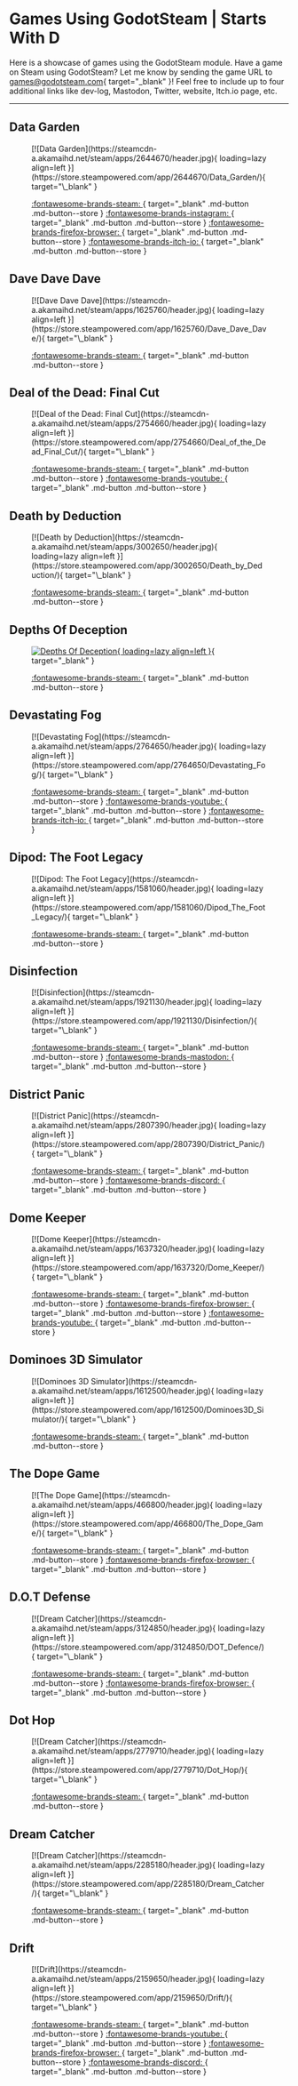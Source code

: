 # Games Using GodotSteam | Starts With D

Here is a showcase of games using the GodotSteam module. Have a game on Steam using GodotSteam? Let me know by sending the game URL to [games@godotsteam.com](mailto:games@godotsteam.com){ target="\_blank" }!  Feel free to include up to four additional links like dev-log, Mastodon, Twitter, website, Itch.io page, etc.

---
<div id="games" markdown>

## Data Garden
<figure class="game" markdown>
[![Data Garden](https://steamcdn-a.akamaihd.net/steam/apps/2644670/header.jpg){ loading=lazy align=left }](https://store.steampowered.com/app/2644670/Data_Garden/){ target="\_blank" }

[ :fontawesome-brands-steam: ](https://store.steampowered.com/app/2644670/Data_Garden/){ target="\_blank" .md-button .md-button--store }
[ :fontawesome-brands-instagram: ](https://www.instagram.com/shaman.garage/){ target="\_blank" .md-button .md-button--store }
[ :fontawesome-brands-firefox-browser: ](http://www.shamangarage.com/){ target="\_blank" .md-button .md-button--store }
[ :fontawesome-brands-itch-io: ](https://shamangarage.itch.io){ target="\_blank" .md-button .md-button--store }
</figure>

## Dave Dave Dave
<figure class="game" markdown>
[![Dave Dave Dave](https://steamcdn-a.akamaihd.net/steam/apps/1625760/header.jpg){ loading=lazy align=left }](https://store.steampowered.com/app/1625760/Dave_Dave_Dave/){ target="\_blank" }

[ :fontawesome-brands-steam: ](https://store.steampowered.com/app/1625760/Dave_Dave_Dave/){ target="\_blank" .md-button .md-button--store }
</figure>

## Deal of the Dead: Final Cut
<figure class="game" markdown>
[![Deal of the Dead: Final Cut](https://steamcdn-a.akamaihd.net/steam/apps/2754660/header.jpg){ loading=lazy align=left }](https://store.steampowered.com/app/2754660/Deal_of_the_Dead_Final_Cut/){ target="\_blank" }

[ :fontawesome-brands-steam: ](https://store.steampowered.com/app/2754660/Deal_of_the_Dead_Final_Cut/){ target="\_blank" .md-button .md-button--store }
[ :fontawesome-brands-youtube: ](https://www.youtube.com/@snarklestudios){ target="\_blank" .md-button .md-button--store }
</figure>

## Death by Deduction
<figure class="game" markdown>
[![Death by Deduction](https://steamcdn-a.akamaihd.net/steam/apps/3002650/header.jpg){ loading=lazy align=left }](https://store.steampowered.com/app/3002650/Death_by_Deduction/){ target="\_blank" }

[ :fontawesome-brands-steam: ](https://store.steampowered.com/app/3002650/Death_by_Deduction/){ target="\_blank" .md-button .md-button--store }
</figure>

## Depths Of Deception
<figure class="game" markdown>

[![Depths Of Deception](https://steamcdn-a.akamaihd.net/steam/apps/2894130/header.jpg){ loading=lazy align=left }](https://store.steampowered.com/app/2894130/Depths_Of_Deception/){ target="\_blank" }

[ :fontawesome-brands-steam: ](https://store.steampowered.com/app/2894130/Depths_Of_Deception/){ target="\_blank" .md-button .md-button--store }
</figure>

## Devastating Fog
<figure class="game" markdown>
[![Devastating Fog](https://steamcdn-a.akamaihd.net/steam/apps/2764650/header.jpg){ loading=lazy align=left }](https://store.steampowered.com/app/2764650/Devastating_Fog/){ target="\_blank" }

[ :fontawesome-brands-steam: ](https://store.steampowered.com/app/2764650/Devastating_Fog/){ target="\_blank" .md-button .md-button--store }
[ :fontawesome-brands-youtube: ](https://www.youtube.com/@juk3n_niegotowe){ target="\_blank" .md-button .md-button--store }
[ :fontawesome-brands-itch-io: ](https://juk3n.itch.io/devastating-fog){ target="\_blank" .md-button .md-button--store }
</figure>

## Dipod: The Foot Legacy
<figure class="game" markdown>
[![Dipod: The Foot Legacy](https://steamcdn-a.akamaihd.net/steam/apps/1581060/header.jpg){ loading=lazy align=left }](https://store.steampowered.com/app/1581060/Dipod_The_Foot_Legacy/){ target="\_blank" }

[ :fontawesome-brands-steam: ](https://store.steampowered.com/app/1581060/Dipod_The_Foot_Legacy/){ target="\_blank" .md-button .md-button--store }
</figure>

## Disinfection
<figure class="game" markdown>
[![Disinfection](https://steamcdn-a.akamaihd.net/steam/apps/1921130/header.jpg){ loading=lazy align=left }](https://store.steampowered.com/app/1921130/Disinfection/){ target="\_blank" }

[ :fontawesome-brands-steam: ](https://store.steampowered.com/app/1921130/Disinfection/){ target="\_blank" .md-button .md-button--store }
[ :fontawesome-brands-mastodon: ](https://mastodon.gamedev.place/@evilturtle){ target="\_blank" .md-button .md-button--store }
</figure>

## District Panic
<figure class="game" markdown>
[![District Panic](https://steamcdn-a.akamaihd.net/steam/apps/2807390/header.jpg){ loading=lazy align=left }](https://store.steampowered.com/app/2807390/District_Panic/){ target="\_blank" }

[ :fontawesome-brands-steam: ](https://store.steampowered.com/app/2807390/District_Panic/){ target="\_blank" .md-button .md-button--store }
[ :fontawesome-brands-discord: ](https://discord.gg/DKhERbjn){ target="\_blank" .md-button .md-button--store }
</figure>

## Dome Keeper
<figure class="game" markdown>
[![Dome Keeper](https://steamcdn-a.akamaihd.net/steam/apps/1637320/header.jpg){ loading=lazy align=left }](https://store.steampowered.com/app/1637320/Dome_Keeper/){ target="\_blank" }

[ :fontawesome-brands-steam: ](https://store.steampowered.com/app/1637320/Dome_Keeper/){ target="\_blank" .md-button .md-button--store }
[ :fontawesome-brands-firefox-browser: ](https://rawfury.com/games/dome-keeper/){ target="\_blank" .md-button .md-button--store }
[ :fontawesome-brands-youtube: ](https://www.youtube.com/channel/UCWOgdIjhxyzHe6pmE1yGX6Q){ target="\_blank" .md-button .md-button--store }
</figure>

## Dominoes 3D Simulator
<figure class="game" markdown>
[![Dominoes 3D Simulator](https://steamcdn-a.akamaihd.net/steam/apps/1612500/header.jpg){ loading=lazy align=left }](https://store.steampowered.com/app/1612500/Dominoes3D_Simulator/){ target="\_blank" }

[ :fontawesome-brands-steam: ](https://store.steampowered.com/app/1612500/Dominoes3D_Simulator/){ target="\_blank" .md-button .md-button--store }
</figure>

## The Dope Game
<figure class="game" markdown>
[![The Dope Game](https://steamcdn-a.akamaihd.net/steam/apps/466800/header.jpg){ loading=lazy align=left }](https://store.steampowered.com/app/466800/The_Dope_Game/){ target="\_blank" }

[ :fontawesome-brands-steam: ](https://store.steampowered.com/app/466800/The_Dope_Game/){ target="\_blank" .md-button .md-button--store }
[ :fontawesome-brands-firefox-browser: ](https://coaguco.com/games/dope){ target="\_blank" .md-button .md-button--store }
</figure>

## D.O.T Defense
<figure class="game" markdown>
[![Dream Catcher](https://steamcdn-a.akamaihd.net/steam/apps/3124850/header.jpg){ loading=lazy align=left }](https://store.steampowered.com/app/3124850/DOT_Defence/){ target="\_blank" }

[ :fontawesome-brands-steam: ](https://store.steampowered.com/app/3124850/DOT_Defence/){ target="\_blank" .md-button .md-button--store }
[ :fontawesome-brands-firefox-browser: ](https://rattleaxegames.ca/){ target="\_blank" .md-button .md-button--store }
</figure>

## Dot Hop
<figure class="game" markdown>
[![Dream Catcher](https://steamcdn-a.akamaihd.net/steam/apps/2779710/header.jpg){ loading=lazy align=left }](https://store.steampowered.com/app/2779710/Dot_Hop/){ target="\_blank" }

[ :fontawesome-brands-steam: ](https://store.steampowered.com/app/2779710/Dot_Hop/){ target="\_blank" .md-button .md-button--store }
</figure>

## Dream Catcher
<figure class="game" markdown>
[![Dream Catcher](https://steamcdn-a.akamaihd.net/steam/apps/2285180/header.jpg){ loading=lazy align=left }](https://store.steampowered.com/app/2285180/Dream_Catcher/){ target="\_blank" }

[ :fontawesome-brands-steam: ](https://store.steampowered.com/app/2285180/Dream_Catcher/){ target="\_blank" .md-button .md-button--store }
</figure>

## Drift
<figure class="game" markdown>
[![Drift](https://steamcdn-a.akamaihd.net/steam/apps/2159650/header.jpg){ loading=lazy align=left }](https://store.steampowered.com/app/2159650/Drift/){ target="\_blank" }

[ :fontawesome-brands-steam: ](https://store.steampowered.com/app/2159650/Drift/){ target="\_blank" .md-button .md-button--store }
[ :fontawesome-brands-youtube: ](https://www.youtube.com/channel/UCPMZ3EC82Bb3dzmyJF20H1Q/){ target="\_blank" .md-button .md-button--store }
[ :fontawesome-brands-firefox-browser: ](https://kar.games){ target="\_blank" .md-button .md-button--store }
[ :fontawesome-brands-discord: ](https://discord.gg/6QjkSMTPbZ){ target="\_blank" .md-button .md-button--store }
</figure>

</div>
